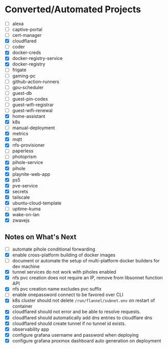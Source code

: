 # Converted/Automated Projects

- [ ] alexa
- [ ] captive-portal
- [ ] cert-manager
- [x] cloudflared
- [ ] coder
- [x] docker-creds
- [x] docker-registry-service
- [x] docker-registry
- [ ] frigate
- [ ] gaming-pc
- [ ] github-action-runners
- [ ] gpu-scheduler
- [ ] guest-db
- [ ] guest-pin-codes
- [ ] guest-wifi-registrar
- [ ] guest-wifi-renewal
- [x] home-assistant
- [x] k8s
- [ ] manual-deployment
- [x] metrics
- [x] mqtt
- [x] nfs-provisioner
- [ ] paperless
- [ ] photoprism
- [x] pihole-service
- [x] pihole
- [x] playnite-web-app
- [x] ps5
- [x] pve-service
- [x] secrets
- [x] tailscale
- [x] ubuntu-cloud-template
- [ ] uptime-kuma
- [x] wake-on-lan
- [x] zwavejs

## Notes on What's Next

- [ ] automate pihole conditional forwarding
- [x] enable cross-platform building of docker images
- [ ] document or automate the setup of multi-platform docker builders for dev machine
- [x] tunnel services do not work with piholes enabled
- [x] nfs pvc creation does not require an IP, remove from libsonnet function API
- [x] nfs pvc creation name excludes pvc suffix
- [ ] enable onepassword connect to be favored over CLI
- [x] k8s cluster should not delete `/run/flannel/subnet.env` on restart of container
- [x] cloudflared should not error and be able to resolve requests.
- [x] cloudflared should automatically add dns entries to cloudflare dns
- [x] cloudflared should create tunnel if no tunnel id exists.
- [x] observability app
- [x] configure grafana username and password when deploying
- [x] configure grafana proxmox dashboard auto generation on deployment
